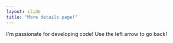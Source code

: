 ```yaml
---
layout: slide
title: "More details page!"
---
```

I'm passionate for developing code!
Use the left arrow to go back!
